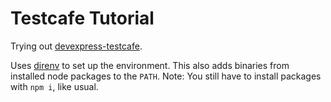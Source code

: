 # Testcafe Tutorial

Trying out [devexpress-testcafe].

Uses [direnv] to set up the environment.  This also adds binaries from installed node packages to
the `PATH`.  Note: You still have to install packages with `npm i`, like usual.


[devexpress-testcafe]: https://devexpress.github.io/testcafe/documentation/getting-started/
[direnv]: https://direnv.net/

